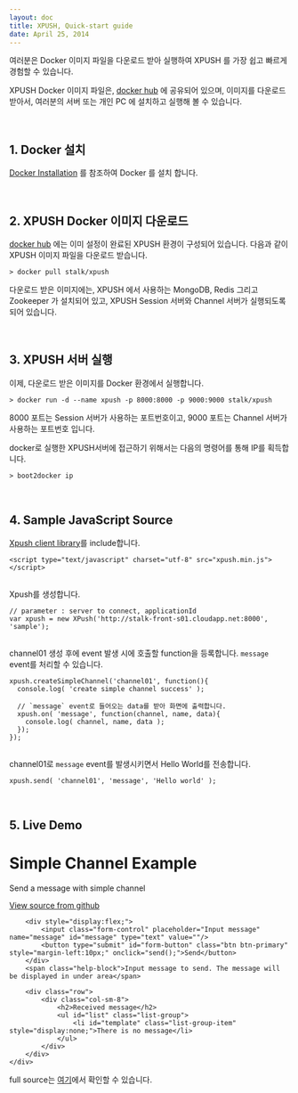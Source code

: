 ```yaml
---
layout: doc
title: XPUSH, Quick-start guide
date: April 25, 2014
---
```


여러분은 Docker 이미지 파일을 다운로드 받아 실행하여 XPUSH 를 가장 쉽고 빠르게 경험할 수 있습니다.

XPUSH Docker 이미지 파일은, [docker hub](https://registry.hub.docker.com/u/stalk/xpush/) 에 공유되어 있으며, 이미지를 다운로드 받아서, 여러분의 서버 또는 개인 PC 에 설치하고 실행해 볼 수 있습니다.

<br />

## 1. Docker 설치

[Docker Installation](https://docs.docker.com/installation/#installation) 를 참조하여 Docker 를 설치 합니다.

<br />

## 2. XPUSH Docker 이미지 다운로드

[docker hub](https://registry.hub.docker.com/u/stalk/xpush/) 에는 이미 설정이 완료된 XPUSH 환경이 구성되어 있습니다. 다음과 같이 XPUSH 이미지 파일을 다운로드 받습니다.

	> docker pull stalk/xpush

다운로드 받은 이미지에는, XPUSH 에서 사용하는 MongoDB, Redis 그리고 Zookeeper 가 설치되어 있고, XPUSH Session 서버와 Channel 서버가 실행되도록 되어 있습니다.

<br />

## 3. XPUSH 서버 실행

이제, 다운로드 받은 이미지를 Docker 환경에서 실행합니다.

	> docker run -d --name xpush -p 8000:8000 -p 9000:9000 stalk/xpush

8000 포트는 Session 서버가 사용하는 포트번호이고, 9000 포트는 Channel 서버가 사용하는 포트번호 입니다.

docker로 실행한 XPUSH서버에 접근하기 위해서는 다음의 명령어를 통해 IP를 획득합니다.

	> boot2docker ip

<br />

## 4. Sample JavaScript Source

[Xpush client library](http://xpush.github.io/doc/library/javascript/xpush.js/index.html)를 include합니다.

<pre data-lang="html">
<code class="prettyprint">&lt;script type="text/javascript" charset="utf-8" src="xpush.min.js"&gt;&lt;/script&gt;
</code>
</pre>

Xpush를 생성합니다.

<pre data-lang="js">
<code class="prettyprint">// parameter : server to connect, applicationId
var xpush = new XPush('http://stalk-front-s01.cloudapp.net:8000', 'sample');
</code>
</pre>

channel01 생성 후에 event 발생 시에 호출할 function을 등록합니다.
`message` event를 처리할 수 있습니다.

<pre data-lang="js">
<code class="prettyprint">xpush.createSimpleChannel('channel01', function(){
  console.log( 'create simple channel success' );

  // `message` event로 들어오는 data를 받아 화면에 출력합니다.
  xpush.on( 'message', function(channel, name, data){
    console.log( channel, name, data );
  });
});
</code>
</pre>

channel01로 `message` event를 발생시키면서 Hello World를 전송합니다.

<pre data-lang="js">
<code class="prettyprint">xpush.send( 'channel01', 'message', 'Hello world' );</code>
</pre>

<br />

## 5. Live Demo

<script src="https://ajax.googleapis.com/ajax/libs/jquery/1.11.1/jquery.min.js"></script>

<!-- xpush -->
<script src="http://xpush.github.io/lib/dist/xpush.js"></script>

<script type="text/javascript">
// Create new xpush
var xpush = new XPush('http://stalk-front-s01.cloudapp.net:8000', 'sample');

$(document).ready( function(){
	// channel01 을 생성합니다.
	xpush.createSimpleChannel('channel01', function(){
		// 생성 후에 success 메시지를 보여줍니다.
		var html =  '<strong>Well done!</strong> Create simple channel success';
		$( "#success" ).html(html);
		$( "#success" ).show();

  		// `message` event로 들어오는 data를 받아 화면에 출력합니다.
		xpush.on( 'message', function(channel, name, data){
			data = decodeURIComponent( data );
			$( "#success" ).html( '<strong>Received success</strong> : ' + data );

			// template을 복사하여 새로운 DOM 객체를 생성합니다..
			var newMessage = $( "#template" ).clone();

			// 새로 만든 DOM 객체를 수정합니다.
			newMessage.attr( "id", "template_"+ Date.now() );
			newMessage.html( data );

			// 새로 만든 DOM 객체를 ul DOM에 추가합니다.
			newMessage.appendTo( "#list" );
			newMessage.show();

			// 새로 생성한 DOM 객체에 class를 추가합니다.
			$( ".list-group-item-success" ).each(function(){
				$(this).removeClass( "list-group-item-success" );
			});
			newMessage.addClass( "list-group-item-success" );
		});
	});
});

var send = function( ){
	var msg = $( "#message" ).val();
	xpush.send( 'channel01', 'message', encodeURIComponent( msg ) );
	$( "#message" ).val('');
};

</script>

<div class="row" style="margin-top:20px;">
	<div class="col-sm-12">
		<div class="jumbotron">
			<h1>Simple Channel Example</h1>
			<p class="lead">Send a message with simple channel</p>
			<p><a href="https://github.com/xpush/lib-xpush-web/blob/master/example/simple.html" class="btn btn-primary btn-lg" role="button">View source from github</a></p>
		</div>
		<div id="success" class="alert alert-success" role="alert" style="display:none">
		</div>

		<div style="display:flex;">
			<input class="form-control" placeholder="Input message" name="message" id="message" type="text" value=""/>
			<button type="submit" id="form-button" class="btn btn-primary" style="margin-left:10px;" onclick="send();">Send</button>
		</div>
		<span class="help-block">Input message to send. The message will be displayed in under area</span>

		<div class="row">
			<div class="col-sm-8">
				<h2>Received message</h2>
				<ul id="list" class="list-group">
					<li id="template" class="list-group-item" style="display:none;">There is no message</li>
				</ul>
			</div>
		</div>
	</div>
</div>

full source는 [여기](https://github.com/xpush/lib-xpush-web/blob/master/example/simple.html)에서 확인할 수 있습니다.

<script type="text/javascript">
	prettyPrint();
</script>
